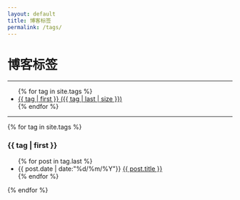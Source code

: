 ```yaml
---
layout: default
title: 博客标签
permalink: /tags/
---
```


<div class="page-content wc-container">
    <h1>博客标签</h1><hr>
    <ul id="label_box">
        {% for tag in site.tags %}
            <li class="navigation-list"><a href="{{ site.baseurl }}/tags/#{{ tag[0] }}">{{ tag | first }}
            <span>({{ tag | last | size }})</span></a>
            </li>
        {% endfor %}
    </ul>
    <hr>
    {% for tag in site.tags %}
  <h3 id="{{ tag | first }}">{{ tag | first }}</h3>
  <!-- <span>{{ category | last | size }}</span> -->
  <ul class="arc-list">
      {% for post in tag.last %}
          <li>{{ post.date | date:"%d/%m/%Y"}} <a href="{{ post.url }}">{{ post.title }}</a></li>
      {% endfor %}
  </ul>
  {% endfor %}
</div>